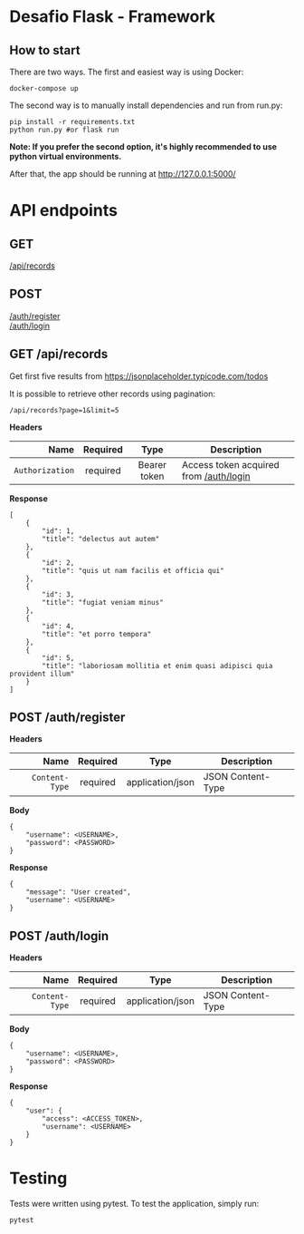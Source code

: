 # Desafio Flask - Framework

## How to start

There are two ways. The first and easiest way is using Docker:

    docker-compose up

The second way is to manually install dependencies and run from run.py:

```
pip install -r requirements.txt
python run.py #or flask run
```
**Note: If you prefer the second option, it's highly recommended to use python virtual environments.**

After that, the app should be running at http://127.0.0.1:5000/

# API endpoints

## GET
[/api/records](#get-apirecords) <br/>
## POST
[/auth/register](#post-authregister) <br/>
[/auth/login](#post-authlogin) <br/>

## GET /api/records
Get first five results from https://jsonplaceholder.typicode.com/todos

It is possible to retrieve other records using pagination:

    /api/records?page=1&limit=5


**Headers**

|              Name | Required |     Type     | Description                 |
|------------------:|:--------:|:------------:|-----------------------------|
|   `Authorization` | required | Bearer token | Access token acquired from [/auth/login](#post-authlogin) |

**Response**
```
[
    {
        "id": 1,
        "title": "delectus aut autem"
    },
    {
        "id": 2,
        "title": "quis ut nam facilis et officia qui"
    },
    {
        "id": 3,
        "title": "fugiat veniam minus"
    },
    {
        "id": 4,
        "title": "et porro tempora"
    },
    {
        "id": 5,
        "title": "laboriosam mollitia et enim quasi adipisci quia provident illum"
    }
]
```
## POST /auth/register

**Headers**

|              Name | Required |     Type     | Description       |
|------------------:|:--------:|:------------:|-------------------|
|   `Content-Type` | required | application/json | JSON Content-Type |

**Body**
```
{
	"username": <USERNAME>,
	"password": <PASSWORD>
}
```

**Response**
```
{
    "message": "User created",
    "username": <USERNAME>
}
```
## POST /auth/login
**Headers**

|              Name | Required |     Type     | Description       |
|------------------:|:--------:|:------------:|-------------------|
|   `Content-Type` | required | application/json | JSON Content-Type |

**Body**
```
{
	"username": <USERNAME>,
	"password": <PASSWORD>
}
```

**Response**
```
{
    "user": {
        "access": <ACCESS_TOKEN>,
        "username": <USERNAME>
    }
}
```

# Testing

Tests were written using pytest. To test the application, simply run:

    pytest
